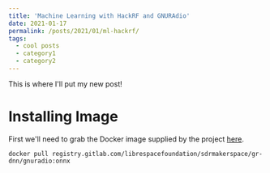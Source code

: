 ```yaml
---
title: 'Machine Learning with HackRF and GNURAdio'
date: 2021-01-17
permalink: /posts/2021/01/ml-hackrf/
tags:
  - cool posts
  - category1
  - category2
---
```


This is where I'll put my new post!

# Installing Image

First we'll need to grab the Docker image supplied by the project [here](https://gitlab.com/librespacefoundation/sdrmakerspace/gr-dnn).

```
docker pull registry.gitlab.com/librespacefoundation/sdrmakerspace/gr-dnn/gnuradio:onnx
```

 
